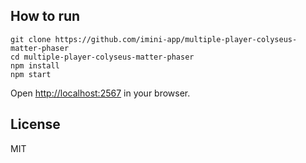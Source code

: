 ## How to run

```
git clone https://github.com/imini-app/multiple-player-colyseus-matter-phaser
cd multiple-player-colyseus-matter-phaser
npm install
npm start
```

Open [http://localhost:2567](http://localhost:2567) in your browser.

## License

MIT
